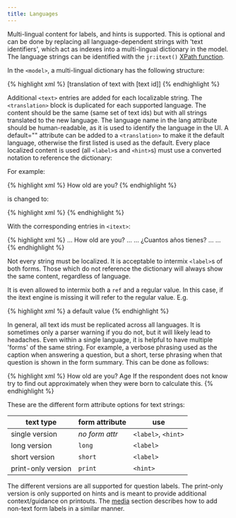 ```yaml
---
title: Languages 
---
```


Multi-lingual content for labels, and hints is supported. This is optional and can be done by replacing all language-dependent strings with 'text identifiers', which act as indexes into a multi-lingual dictionary in the model. The language strings can be identified with the `jr:itext()` [XPath function](#xpath-functions).

In the `<model>`, a multi-lingual dictionary has the following structure:

{% highlight xml %}
<itext>
    <translation lang="[language name]" default="true()">
        <text id="[text id]">
            <value>[translation of text with [text id]]</value>
        </text>
    </translation>
</itext>
{% endhighlight %}

Additional `<text>` entries are added for each localizable string. The `<translation>` block is duplicated for each supported language. The content should be the same (same set of text ids) but with all strings translated to the new language. The language name in the lang attribute should be human-readable, as it is used to identify the language in the UI. A default="" attribute can be added to a `<translation>` to make it the default language, otherwise the first listed is used as the default.
Every place localized content is used (all `<label>`s and `<hint>`s) must use a converted notation to reference the dictionary:

For example:

{% highlight xml %}
<label>How old are you?</label>
{% endhighlight %}

is changed to:

{% highlight xml %}
<label ref="jr:itext('how-old')" />
{% endhighlight %}

With the corresponding entries in `<itext>`:

{% highlight xml %}
<translation lang="English">
    ...
    <text id="how-old">
        <value>How old are you?</value>
    </text>
    ...
</translation>
<translation lang="Spanish">
    ...
    <text id="how-old">
        <value>¿Cuantos años tienes?</value>
    </text>
    ...
</translation>
...
{% endhighlight %}

Not every string must be localized. It is acceptable to intermix `<label>`s of both forms. Those which do not reference the dictionary will always show the same content, regardless of language.

It is even allowed to intermix both a `ref` and a regular value. In this case, if the itext engine is missing it will refer to the regular value. E.g.

{% highlight xml %}
<label ref="jr:itext('mykey')">a default value</label>
{% endhighlight %}

In general, all text ids must be replicated across all languages. It is sometimes only a parser warning if you do not, but it will likely lead to headaches.
Even within a single language, it is helpful to have multiple 'forms' of the same string. For example, a verbose phrasing used as the caption when answering a question, but a short, terse phrasing when that question is shown in the form summary. This can be done as follows:

{% highlight xml %}
<text id="how-old">
    <value form="long">How old are you?</value>
    <value form="short">Age</value>
</text>
<text id="how-old-hint">
    <value form="print">
        If the respondent does not know try to find out 
        approximately when they were born to calculate this.
    </value> 
</text>
{% endhighlight %}

These are the different form attribute options for text strings:

| text type       | form attribute | use             |
|-----------------|----------------|-----------------|
| single version  | _no form attr_ | `<label>`, `<hint>` |
| long version    | `long`         | `<label>`       |
| short version   |  `short`       | `<label>`       |
| print-only version | `print`     | `<hint>`        |

The different versions are all supported for question labels. The print-only version is only supported on hints and is meant to provide additional context/guidance on printouts. The [media](#media) section describes how to add non-text form labels in a similar manner.
